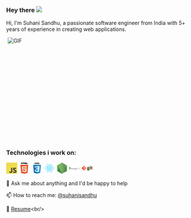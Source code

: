 ### Hey there <img src="https://media.giphy.com/media/hvRJCLFzcasrR4ia7z/giphy.gif" width="25px">
Hi, I'm Suhani Sandhu, a passionate software engineer from India with 5+ years of experience in creating web applications.



<img align="right" alt="GIF" src="https://media.giphy.com/media/L1R1tvI9svkIWwpVYr/giphy.gif" width="500" height="300" />

### Technologies i work on:

<code><img height="30" src="https://raw.githubusercontent.com/github/explore/80688e429a7d4ef2fca1e82350fe8e3517d3494d/topics/javascript/javascript.png"></code>
<code><img height="30" src="https://raw.githubusercontent.com/github/explore/80688e429a7d4ef2fca1e82350fe8e3517d3494d/topics/html/html.png"></code>
<code><img height="30" src="https://raw.githubusercontent.com/github/explore/80688e429a7d4ef2fca1e82350fe8e3517d3494d/topics/css/css.png"></code>
<code><img height="30" src="https://raw.githubusercontent.com/github/explore/80688e429a7d4ef2fca1e82350fe8e3517d3494d/topics/react/react.png"></code>
<code><img height="30" src="https://raw.githubusercontent.com/github/explore/80688e429a7d4ef2fca1e82350fe8e3517d3494d/topics/nodejs/nodejs.png"></code>
<code><img height="30" src="https://raw.githubusercontent.com/github/explore/80688e429a7d4ef2fca1e82350fe8e3517d3494d/topics/mongodb/mongodb.png"></code>
<code><img height="30" src="https://raw.githubusercontent.com/github/explore/80688e429a7d4ef2fca1e82350fe8e3517d3494d/topics/git/git.png"></code>


 💬 Ask me about anything and I'd be happy to help<br/>
 
 📫 How to reach me: [@suhanisandhu](linkedin.com/in/suhani-sandhu-887b94238)<br/>
 
 📝 [Resume]([https://drive.google.com/file/d/1z6X8WEZfY2Rvw5CAq48qfPSyBtLLr89A/view?usp=sharing](https://drive.google.com/file/d/1yX11vVQBnjRmsP8X-RZidLmltTgUDZcD/view?usp=sharing))<br/>

<!--
**Suhani1102/Suhani1102** is a ✨ _special_ ✨ repository because its `README.md` (this file) appears on your GitHub profile.

Here are some ideas to get you started:

- 🔭 I’m currently working on ...
- 🌱 I’m currently learning ...
- 👯 I’m looking to collaborate on ...
- 🤔 I’m looking for help with ...
- 💬 Ask me about ...
- 📫 How to reach me: ...
- 😄 Pronouns: ...
- ⚡ Fun fact: ...
-->
